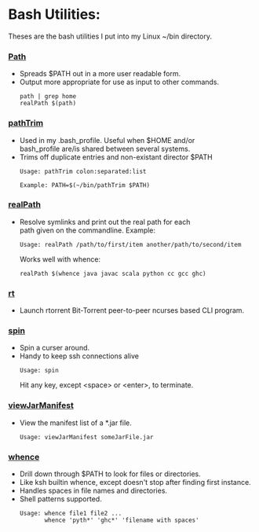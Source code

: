 # Bash Utilities:

Theses are the bash utilities I put into my Linux ~/bin directory.

### [Path](Path)
* Spreads $PATH out in a more user readable form.
* Output more appropriate for use as input to other commands.
  ```
  path | grep home
  realPath $(path)
  ```
### [pathTrim](pathTrim)
* Used in my .bash_profile.  Useful when $HOME and/or<br>
  bash_profile are/is shared between several systems.
* Trims off duplicate entries and non-existant director $PATH
  ```
  Usage: pathTrim colon:separated:list

  Example: PATH=$(~/bin/pathTrim $PATH)
  ```
### [realPath](realPath)
* Resolve symlinks and print out the real path for each<br>
  path given on the commandline.  Example:
  ```
  Usage: realPath /path/to/first/item another/path/to/second/item
  ```
  Works well with whence:
  ```
  realPath $(whence java javac scala python cc gcc ghc)
  ```
### [rt](rt)
* Launch rtorrent Bit-Torrent peer-to-peer ncurses based CLI program.

### [spin](spin)
* Spin a curser around.
* Handy to keep ssh connections alive
  ```
  Usage: spin
  ```
  Hit any key, except \<space\> or \<enter\>, to terminate.

### [viewJarManifest](viewJarManifest)
* View the manifest list of a *.jar file.
  ```
  Usage: viewJarManifest someJarFile.jar
  ```
### [whence](whence)
* Drill down through $PATH to look for files or directories.
* Like ksh builtin whence, except doesn't stop after finding
  first instance.
* Handles spaces in file names and directories.
* Shell patterns supported.
  ```
  Usage: whence file1 file2 ...
         whence 'pyth*' 'ghc*' 'filename with spaces'
  ```
